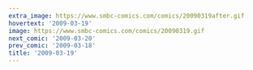 ```yaml
---
extra_image: https://www.smbc-comics.com/comics/20090319after.gif
hovertext: '2009-03-19'
image: https://www.smbc-comics.com/comics/20090319.gif
next_comic: '2009-03-20'
prev_comic: '2009-03-18'
title: '2009-03-19'
---
```



